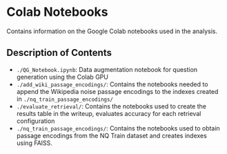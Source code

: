 # Colab Notebooks

Contains information on the Google Colab notebooks used in the analysis.

## Description of Contents
- `./QG_Notebook.ipynb`: Data augmentation notebook for question generation using the Colab GPU
- `./add_wiki_passage_encodings/`: Contains the notebooks needed to append the Wikipedia noise passage encodings to the indexes created in `./nq_train_passage_encodings/`
- `./evaluate_retrieval/`: Contains the notebooks used to create the results table in the writeup, evaluates accuracy for each retrieval configuration
- `./nq_train_passage_encodings/`: Contains the notebooks used to obtain passage encodings from the NQ Train dataset and creates indexes using FAISS.
